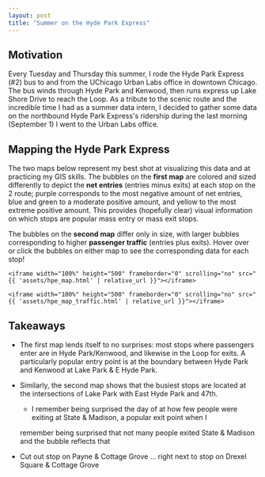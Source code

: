 ```yaml
---
layout: post
title: "Summer on the Hyde Park Express"
---
```


## Motivation
Every Tuesday and Thursday this summer, I rode the Hyde Park Express (#2) bus to and from the UChicago Urban Labs office in downtown Chicago. The bus winds through Hyde Park and Kenwood, then runs express up Lake Shore Drive to reach the Loop. As a tribute to the scenic route and the incredible time I had as a summer data intern, I decided to gather some data on the northbound Hyde Park Express's ridership during the last morning (September 1) I went to the Urban Labs office.

## Mapping the Hyde Park Express
The two maps below represent my best shot at visualizing this data and at practicing my GIS skills. The bubbles on the **first map** are colored and sized differently to depict the **net entries** (entries minus exits) at each stop on the 2 route; purple corresponds to the most negative amount of net entries, blue and green to a moderate positive amount, and yellow to the most extreme positive amount. This provides (hopefully clear) visual information on which stops are popular mass entry or mass exit stops.

The bubbles on the **second map** differ only in size, with larger bubbles corresponding to higher **passenger traffic** (entries plus exits). Hover over or click the bubbles on either map to see the corresponding data for each stop!

<div class="container">

    <iframe width="100%" height="500" frameborder="0" scrolling="no" src="{{ 'assets/hpe_map.html' | relative_url }}"></iframe>

</div> <!-- /.container -->

<div class="container">

    <iframe width="100%" height="500" frameborder="0" scrolling="no" src="{{ 'assets/hpe_map_traffic.html' | relative_url }}"></iframe>

</div> <!-- /.container -->

## Takeaways

* The first map lends itself to no surprises: most stops where passengers enter are in Hyde Park/Kenwood, and likewise in the Loop for exits. A particularly popular entry point is at the boundary between Hyde Park and Kenwood at Lake Park & E Hyde Park.
* Similarly, the second map shows that the busiest stops are located at the intersections of Lake Park with East Hyde Park and 47th.
  - I remember being surprised the day of at how few people were exiting at State & Madison, a popular exit point when I

  remember being surprised that not many people exited State & Madison and the bubble reflects that
* Cut out stop on Payne & Cottage Grove ... right next to stop on Drexel Square & Cottage Grove
